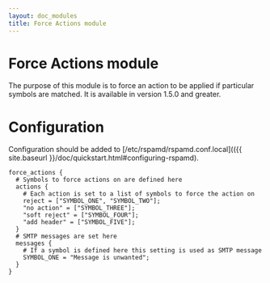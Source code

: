 ```yaml
---
layout: doc_modules
title: Force Actions module
---
```


# Force Actions module

The purpose of this module is to force an action to be applied if particular symbols are matched. It is available in version 1.5.0 and greater.

# Configuration

Configuration should be added to [/etc/rspamd/rspamd.conf.local](({{ site.baseurl }}/doc/quickstart.html#configuring-rspamd).

~~~ucl
force_actions {
  # Symbols to force actions on are defined here
  actions {
    # Each action is set to a list of symbols to force the action on
    reject = ["SYMBOL_ONE", "SYMBOL_TWO"];
    "no action" = ["SYMBOL_THREE"];
    "soft reject" = ["SYMBOL_FOUR"];
    "add header" = ["SYMBOL_FIVE"];
  }
  # SMTP messages are set here
  messages {
    # If a symbol is defined here this setting is used as SMTP message
    SYMBOL_ONE = "Message is unwanted";
  }
}
~~~
